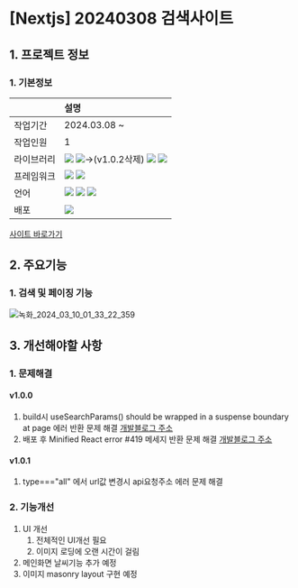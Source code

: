 # [Nextjs] 20240308 검색사이트

## 1. 프로젝트 정보
### 1. 기본정보
|            | 설명                                                                                                                                                                                                                                                                                                                                                                                                                                      |
| :--------- | :---------------------------------------------------------------------------------------------------------------------------------------------------------------------------------------------------------------------------------------------------------------------------------------------------------------------------------------------------------------------------------------------------------------------------------------- |
| 작업기간   | 2024.03.08 ~                                                                                                                                                                                                                                                                                                                                                                                                                              |
| 작업인원   | 1                                                                                                                                                                                                                                                                                                                                                                                                                                         |
| 라이브러리 | <img src="https://img.shields.io/badge/React-61DAFB?style=flat-square&logo=react&logoColor=black"> <img src="https://img.shields.io/badge/zustand-999999?style=flat-square&logo=react&logoColor=black">->(v1.0.2삭제) <img src="https://img.shields.io/badge/Axios-5A29E4?style=flat-square&logo=Axios&logoColor=white"> <img src="https://img.shields.io/badge/Tanstack_Query-FF4154?style=flat-square&logo=ReactQuery&logoColor=black"> |
| 프레임워크 | <img src="https://img.shields.io/badge/Next.js-000000?style=flat-square&logo=nextdotjs&logoColor=white"> <img src="https://img.shields.io/badge/tailwindcss-06B6D4?style=flat-square&logo=tailwindcss&logoColor=black">                                                                                                                                                                                                                   |
| 언어       | <img src="https://img.shields.io/badge/TypeScript-3178C6?style=flat-square&logo=TypeScript&logoColor=white"> <img src="https://img.shields.io/badge/HTML5-E34F26?style=flat-square&logo=HTML5&logoColor=white"> <img src="https://img.shields.io/badge/CSS3-1572B6?style=flat-square&logo=CSS3&logoColor=white">                                                                                                                          |
| 배포       | <img src="https://img.shields.io/badge/Vercel-000000?style=flat-square&logo=Vercel&logoColor=white">                                                                                                                                                                                                                                                                                                                                      |


[사이트 바로가기](https://damoa.vercel.app/)


## 2. 주요기능
### 1. 검색 및 페이징 기능
![녹화_2024_03_10_01_33_22_359](https://github.com/audrhks29/use-search-API/assets/130128690/a2349612-5a39-4197-93f5-f0c10015d766)

## 3. 개선해야할 사항
### 1. 문제해결
#### v1.0.0
 1. build시 useSearchParams() should be wrapped in a suspense boundary at page 에러 반환 문제 해결
[개발블로그 주소](https://frontendmk.tistory.com/10)
  1. 배포 후 Minified React error #419 메세지 반환 문제 해결
 [개발블로그 주소](https://frontendmk.tistory.com/11)
#### v1.0.1
 1. type==="all" 에서 url값 변경시 api요청주소 에러 문제 해결
   
### 2. 기능개선
  1. UI 개선
     1. 전체적인 UI개선 필요
     2. 이미지 로딩에 오랜 시간이 걸림
   2. 메인화면 날씨기능 추가 예정
   3. 이미지 masonry layout 구현 예정

</div>
</details>